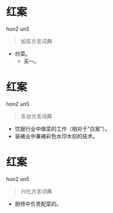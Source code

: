 # 红案
hon2 un5
> 如东方言词典
- 炒菜。
  - 买～。

# 红案
hon2 un5
> 东台方言词典
- 饮服行业中做菜的工作（相对于“白案”）。
- 装裱业中兼裱彩色水印木刻的技术。

# 红案
hon2 un5
> 兴化方言词典
- 厨师中负责配菜的。

